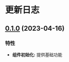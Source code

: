# 更新日志



## [0.1.0](https://github.com/icooooler/vue3-mars3d) (2023-04-16)


### 特性

* **组件初始化:** 提供基础功能
